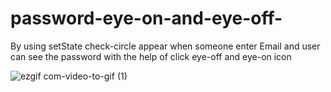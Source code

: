 # password-eye-on-and-eye-off-
By using setState check-circle appear when someone enter Email and  user can see the password with the help of click eye-off and eye-on icon  
  
  
  
![ezgif com-video-to-gif (1)](https://user-images.githubusercontent.com/39520168/83954893-b8e16380-a86a-11ea-8d6b-0c579dba4dfb.gif)
